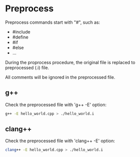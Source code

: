 # Preprocess

Preprocess commands start with "#", such as:

- #include
- #define
- #if
- #else
- ...

During the proprocess procedure, the original file is replaced to preprocessed (.i) file.

All comments will be ignored in the preprocessed file.

## g++

Check the preprocessed file with 'g++ -E' option:

```bash
g++ -E hello_world.cpp > ./hello_world.i
```

## clang++

Check the preprocessed file with 'clang++ -E' option:

```bash
clang++ -E hello_world.cpp > ./hello_world.i
```
